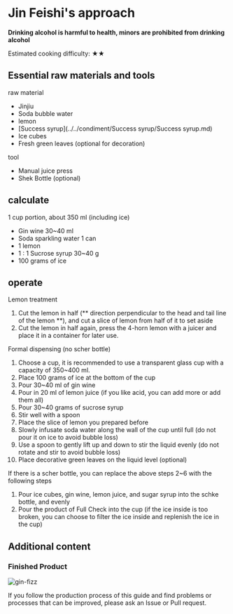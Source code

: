 # Jin Feishi's approach

**Drinking alcohol is harmful to health, minors are prohibited from drinking alcohol**

Estimated cooking difficulty: ★★

## Essential raw materials and tools

raw material

- Jinjiu
- Soda bubble water
- lemon
- [Success syrup](../../condiment/Success syrup/Success syrup.md)
- Ice cubes
- Fresh green leaves (optional for decoration)

tool

- Manual juice press
- Shek Bottle (optional)

## calculate

1 cup portion, about 350 ml (including ice)

- Gin wine 30~40 ml
- Soda sparkling water 1 can
- 1 lemon
- 1 : 1 Sucrose syrup 30~40 g
- 100 grams of ice

## operate

Lemon treatment

1. Cut the lemon in half (** direction perpendicular to the head and tail line of the lemon **), and cut a slice of lemon from half of it to set aside
2. Cut the lemon in half again, press the 4-horn lemon with a juicer and place it in a container for later use.

Formal dispensing (no scher bottle)

1. Choose a cup, it is recommended to use a transparent glass cup with a capacity of 350~400 ml.
2. Place 100 grams of ice at the bottom of the cup
3. Pour 30~40 ml of gin wine
4. Pour in 20 ml of lemon juice (if you like acid, you can add more or add them all)
5. Pour 30~40 grams of sucrose syrup
6. Stir well with a spoon
7. Place the slice of lemon you prepared before
8. Slowly infusate soda water along the wall of the cup until full (do not pour it on ice to avoid bubble loss)
9. Use a spoon to gently lift up and down to stir the liquid evenly (do not rotate and stir to avoid bubble loss)
10. Place decorative green leaves on the liquid level (optional)

If there is a scher bottle, you can replace the above steps 2~6 with the following steps

1. Pour ice cubes, gin wine, lemon juice, and sugar syrup into the schke bottle, and evenly
2. Pour the product of Full Check into the cup (if the ice inside is too broken, you can choose to filter the ice inside and replenish the ice in the cup)

## Additional content

### Finished Product

![gin-fizz](./gin-fizz.jpg)

If you follow the production process of this guide and find problems or processes that can be improved, please ask an Issue or Pull request.